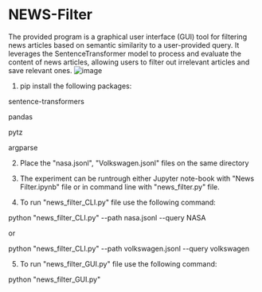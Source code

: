 # NEWS-Filter
 The provided program is a graphical user interface (GUI) tool for filtering news articles based on semantic similarity to a user-provided query. It leverages the SentenceTransformer model to process and evaluate the content of news articles, allowing users to filter out irrelevant articles and save relevant ones.
![image](https://github.com/user-attachments/assets/63b8748d-b2e8-4f82-a69b-4828381d699b)

1. pip install the following packages:

sentence-transformers

pandas

pytz

argparse

2. Place the "nasa.jsonl", "Volkswagen.jsonl" files on the same directory

3. The experiment can be runtrough either Jupyter note-book with "News Filter.ipynb" file or 
in command line with "news_filter.py" file.

4. To run  "news_filter_CLI.py" file use the following command:

python "news_filter_CLI.py"  --path nasa.jsonl --query NASA

or 

python "news_filter_CLI.py"  --path volkswagen.jsonl --query volkswagen

5. To run  "news_filter_GUI.py" file use the following command:

python "news_filter_GUI.py"   
